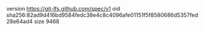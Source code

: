 version https://git-lfs.github.com/spec/v1
oid sha256:82ad9d416bd9584fedc38e4c8c4096afe01151f5f8580686d5357fed28e64ad4
size 9468
